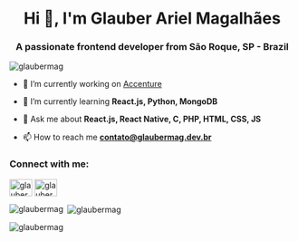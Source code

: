 <h1 align="center">Hi 👋, I'm Glauber Ariel Magalhães</h1>
<h3 align="center">A passionate frontend developer from São Roque, SP - Brazil</h3>

<p align="left"> <img src="https://komarev.com/ghpvc/?username=glaubermag&label=Profile%20views&color=0e75b6&style=flat" alt="glaubermag" /> </p>


- 🔭 I’m currently working on [Accenture](https://accenture.com)

- 🌱 I’m currently learning **React.js, Python, MongoDB**

- 💬 Ask me about **React.js, React Native, C, PHP, HTML, CSS, JS**

- 📫 How to reach me **contato@glaubermag.dev.br**

<h3 align="left">Connect with me:</h3>
<p align="left">
<a href="https://linkedin.com/in/glauberarielmagalhaes" target="blank"><img align="center" src="https://cdn.jsdelivr.net/npm/simple-icons@3.0.1/icons/linkedin.svg" alt="glauberarielmagalhaes" height="30" width="40" /></a>
<a href="https://www.behance.net/glaubermag" target="blank"><img align="center" src="https://cdn.jsdelivr.net/npm/simple-icons@3.0.1/icons/behance.svg" alt="glaubermag" height="30" width="40" /></a>
</p>



<p><img align="left" src="https://github-readme-stats.vercel.app/api/top-langs?username=glaubermag&show_icons=true&locale=en&layout=compact" alt="glaubermag" /></p>

<p>&nbsp;<img align="center" src="https://github-readme-stats.vercel.app/api?username=glaubermag&show_icons=true&locale=en" alt="glaubermag" /></p>

<p><img align="center" src="https://github-readme-streak-stats.herokuapp.com/?user=glaubermag&" alt="glaubermag" /></p>
